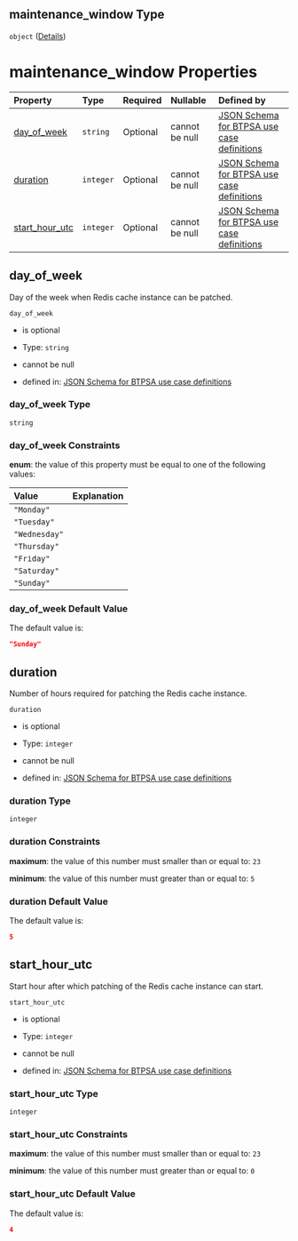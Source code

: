 ## maintenance\_window Type

`object` ([Details](btpsa-usecase-properties-services-items-allof-1-then-allof-98-then-allof-2-then-properties-parameters-properties-maintenance_window.md))

# maintenance\_window Properties

| Property                            | Type      | Required | Nullable       | Defined by                                                                                                                                                                                                                                                                                                                                                                                                              |
| :---------------------------------- | :-------- | :------- | :------------- | :---------------------------------------------------------------------------------------------------------------------------------------------------------------------------------------------------------------------------------------------------------------------------------------------------------------------------------------------------------------------------------------------------------------------- |
| [day\_of\_week](#day_of_week)       | `string`  | Optional | cannot be null | [JSON Schema for BTPSA use case definitions](btpsa-usecase-properties-services-items-allof-1-then-allof-98-then-allof-2-then-properties-parameters-properties-maintenance_window-properties-day_of_week.md "http://example.com/schemas/redis-standard-create.json#/properties/services/items/allOf/1/then/allOf/98/then/allOf/2/then/properties/parameters/properties/maintenance_window/properties/day_of_week")       |
| [duration](#duration)               | `integer` | Optional | cannot be null | [JSON Schema for BTPSA use case definitions](btpsa-usecase-properties-services-items-allof-1-then-allof-98-then-allof-2-then-properties-parameters-properties-maintenance_window-properties-duration.md "http://example.com/schemas/redis-standard-create.json#/properties/services/items/allOf/1/then/allOf/98/then/allOf/2/then/properties/parameters/properties/maintenance_window/properties/duration")             |
| [start\_hour\_utc](#start_hour_utc) | `integer` | Optional | cannot be null | [JSON Schema for BTPSA use case definitions](btpsa-usecase-properties-services-items-allof-1-then-allof-98-then-allof-2-then-properties-parameters-properties-maintenance_window-properties-start_hour_utc.md "http://example.com/schemas/redis-standard-create.json#/properties/services/items/allOf/1/then/allOf/98/then/allOf/2/then/properties/parameters/properties/maintenance_window/properties/start_hour_utc") |

## day\_of\_week

Day of the week when Redis cache instance can be patched.

`day_of_week`

*   is optional

*   Type: `string`

*   cannot be null

*   defined in: [JSON Schema for BTPSA use case definitions](btpsa-usecase-properties-services-items-allof-1-then-allof-98-then-allof-2-then-properties-parameters-properties-maintenance_window-properties-day_of_week.md "http://example.com/schemas/redis-standard-create.json#/properties/services/items/allOf/1/then/allOf/98/then/allOf/2/then/properties/parameters/properties/maintenance_window/properties/day_of_week")

### day\_of\_week Type

`string`

### day\_of\_week Constraints

**enum**: the value of this property must be equal to one of the following values:

| Value         | Explanation |
| :------------ | :---------- |
| `"Monday"`    |             |
| `"Tuesday"`   |             |
| `"Wednesday"` |             |
| `"Thursday"`  |             |
| `"Friday"`    |             |
| `"Saturday"`  |             |
| `"Sunday"`    |             |

### day\_of\_week Default Value

The default value is:

```json
"Sunday"
```

## duration

Number of hours required for patching the Redis cache instance.

`duration`

*   is optional

*   Type: `integer`

*   cannot be null

*   defined in: [JSON Schema for BTPSA use case definitions](btpsa-usecase-properties-services-items-allof-1-then-allof-98-then-allof-2-then-properties-parameters-properties-maintenance_window-properties-duration.md "http://example.com/schemas/redis-standard-create.json#/properties/services/items/allOf/1/then/allOf/98/then/allOf/2/then/properties/parameters/properties/maintenance_window/properties/duration")

### duration Type

`integer`

### duration Constraints

**maximum**: the value of this number must smaller than or equal to: `23`

**minimum**: the value of this number must greater than or equal to: `5`

### duration Default Value

The default value is:

```json
5
```

## start\_hour\_utc

Start hour after which patching of the Redis cache instance can start.

`start_hour_utc`

*   is optional

*   Type: `integer`

*   cannot be null

*   defined in: [JSON Schema for BTPSA use case definitions](btpsa-usecase-properties-services-items-allof-1-then-allof-98-then-allof-2-then-properties-parameters-properties-maintenance_window-properties-start_hour_utc.md "http://example.com/schemas/redis-standard-create.json#/properties/services/items/allOf/1/then/allOf/98/then/allOf/2/then/properties/parameters/properties/maintenance_window/properties/start_hour_utc")

### start\_hour\_utc Type

`integer`

### start\_hour\_utc Constraints

**maximum**: the value of this number must smaller than or equal to: `23`

**minimum**: the value of this number must greater than or equal to: `0`

### start\_hour\_utc Default Value

The default value is:

```json
4
```
